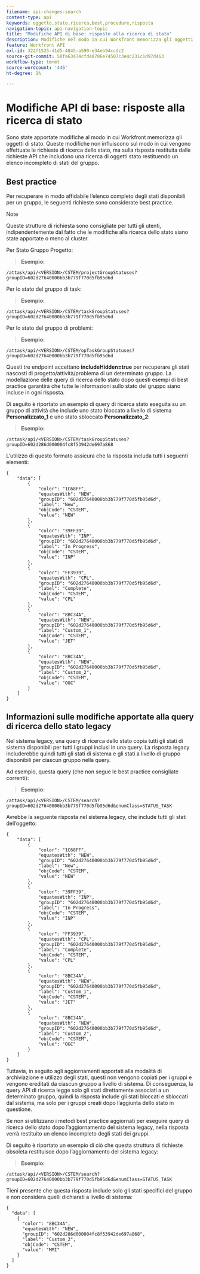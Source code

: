 ```yaml
---
filename: api-changes-search
content-type: api
keywords: oggetto,stato,ricerca,best,procedure,risposta
navigation-topic: api-navigation-topic
title: "Modifiche API di base: risposte alla ricerca di stato"
description: Modifiche nel modo in cui Workfront memorizza gli oggetti di stato.
feature: Workfront API
exl-id: 322f1525-d1d5-4845-a590-e34eb94ccdc2
source-git-commit: 50fa63474cfd40706e74507c3e4c231c1d97d463
workflow-type: tm+mt
source-wordcount: '446'
ht-degree: 1%

---
```


# Modifiche API di base: risposte alla ricerca di stato

Sono state apportate modifiche al modo in cui Workfront memorizza gli oggetti di stato. Queste modifiche non influiscono sul modo in cui vengono effettuate le richieste di ricerca dello stato, ma sulla risposta restituita dalle richieste API che includono una ricerca di oggetti stato restituendo un elenco incompleto di stati del gruppo.

## Best practice

Per recuperare in modo affidabile l’elenco completo degli stati disponibili per un gruppo, le seguenti richieste sono considerate best practice.

>[!NOTE]
>
>Queste strutture di richiesta sono consigliate per tutti gli utenti, indipendentemente dal fatto che le modifiche alla ricerca dello stato siano state apportate o meno al cluster.

Per Stato Gruppo Progetto:

>**Esempio:**

```
/attask/api/<VERSION>/CSTEM/projectGroupStatuses?groupID=602d27640000bb3b779f770d5fb95d6d
```

Per lo stato del gruppo di task:

>**Esempio:**

```
/attask/api/<VERSION>/CSTEM/taskGroupStatuses?groupID=602d27640000bb3b779f770d5fb95d6d
```

Per lo stato del gruppo di problemi:

>**Esempio:**

```
/attask/api/<VERSION>/CSTEM/opTaskGroupStatuses?groupID=602d27640000bb3b779f770d5fb95d6d
```

Questi tre endpoint accettano **includeHidden=true** per recuperare gli stati nascosti di progetto/attività/problema di un determinato gruppo. La modellazione delle query di ricerca dello stato dopo questi esempi di best practice garantirà che tutte le informazioni sullo stato del gruppo siano incluse in ogni risposta.

Di seguito è riportato un esempio di query di ricerca stato eseguita su un gruppo di attività che include uno stato bloccato a livello di sistema **Personalizzato_1** e uno stato sbloccato **Personalizzato_2**:

>**Esempio:**

```
/attask/api/<VERSION>/CSTEM/taskGroupStatuses?groupID=602d286d000004fc8f53942de697a868
```

L’utilizzo di questo formato assicura che la risposta includa tutti i seguenti elementi:

```
{
    "data": [
        {
            "color": "1C68FF",
            "equatesWith": "NEW",
            "groupID": "602d27640000bb3b779f770d5fb95d6d",
            "label": "New",
            "objCode": "CSTEM",
            "value": "NEW"
        },
        {
            "color": "39FF39",
            "equatesWith": "INP",
            "groupID": "602d27640000bb3b779f770d5fb95d6d",
            "label": "In Progress",
            "objCode": "CSTEM",
            "value": "INP"
        },
        {
            "color": "FF3939",
            "equatesWith": "CPL",
            "groupID": "602d27640000bb3b779f770d5fb95d6d",
            "label": "Complete",
            "objCode": "CSTEM",
            "value": "CPL"
        },
        {
            "color": "8BC34A",
            "equatesWith": "NEW",
            "groupID": "602d27640000bb3b779f770d5fb95d6d",
            "label": "Custom_1",
            "objCode": "CSTEM",
            "value": "JET"
        },
        {
            "color": "8BC34A",
            "equatesWith": "NEW",
            "groupID": "602d27640000bb3b779f770d5fb95d6d",
            "label": "Custom_2",
            "objCode": "CSTEM",
            "value": "OGC"
        }
    ]
}
```

## Informazioni sulle modifiche apportate alla query di ricerca dello stato legacy

Nel sistema legacy, una query di ricerca dello stato copia tutti gli stati di sistema disponibili per tutti i gruppi inclusi in una query. La risposta legacy includerebbe quindi tutti gli stati di sistema e gli stati a livello di gruppo disponibili per ciascun gruppo nella query.

Ad esempio, questa query (che non segue le best practice consigliate correnti):

>**Esempio:**

```
/attask/api/<VERSION>/CSTEM/search?groupID=602d27640000bb3b779f770d5fb95d6d&enumClass=STATUS_TASK
```

Avrebbe la seguente risposta nel sistema legacy, che include tutti gli stati dell’oggetto:

```
{
    "data": [
        {
            "color": "1C68FF",
            "equatesWith": "NEW",
            "groupID": "602d27640000bb3b779f770d5fb95d6d",
            "label": "New",
            "objCode": "CSTEM",
            "value": "NEW"
        },
        {
            "color": "39FF39",
            "equatesWith": "INP",
            "groupID": "602d27640000bb3b779f770d5fb95d6d",
            "label": "In Progress",
            "objCode": "CSTEM",
            "value": "INP"
        },
        {
            "color": "FF3939",
            "equatesWith": "CPL",
            "groupID": "602d27640000bb3b779f770d5fb95d6d",
            "label": "Complete",
            "objCode": "CSTEM",
            "value": "CPL"
        },
        {
            "color": "8BC34A",
            "equatesWith": "NEW",
            "groupID": "602d27640000bb3b779f770d5fb95d6d",
            "label": "Custom_1",
            "objCode": "CSTEM",
            "value": "JET"
        },
        {
            "color": "8BC34A",
            "equatesWith": "NEW",
            "groupID": "602d27640000bb3b779f770d5fb95d6d",
            "label": "Custom_2",
            "objCode": "CSTEM",
            "value": "OGC"
        }
    ]
}
```

Tuttavia, in seguito agli aggiornamenti apportati alla modalità di archiviazione e utilizzo degli stati, questi non vengono copiati per i gruppi e vengono ereditati da ciascun gruppo a livello di sistema. Di conseguenza, la query API di ricerca legge solo gli stati direttamente associati a un determinato gruppo, quindi la risposta include gli stati bloccati e sbloccati dal sistema, ma solo per i gruppi creati dopo l’aggiunta dello stato in questione.

Se non si utilizzano i metodi best practice aggiornati per eseguire query di ricerca dello stato dopo l’aggiornamento del sistema legacy, nella risposta verrà restituito un elenco incompleto degli stati dei gruppi.

Di seguito è riportato un esempio di ciò che questa struttura di richieste obsoleta restituisce dopo l’aggiornamento del sistema legacy:

>**Esempio:**

```
/attask/api/<VERSION>/CSTEM/search?groupID=602d27640000bb3b779f770d5fb95d6d&enumClass=STATUS_TASK
```

Tieni presente che questa risposta include solo gli stati specifici del gruppo e non considera quelli dichiarati a livello di sistema:

```
{
  "data": [
    {
      "color": "8BC34A",
      "equatesWith": "NEW",
      "groupID": "602d286d000004fc8f53942de697a868",
      "label": "Custom_2",
      "objCode": "CSTEM",
      "value": "MMI"
    }
  ]
}
```
